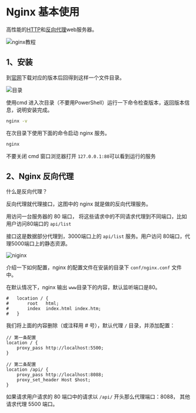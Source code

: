# Nginx 基本使用

高性能的[HTTP](https://baike.baidu.com/item/HTTP)和[反向代理](https://baike.baidu.com/item/反向代理/7793488)web服务器。

![nginx教程](nginx.png)

## 1、安装

到[官网](http://nginx.org/en/download.html)下载对应的版本后回得到这样一个文件目录。

![目录](path-nginx.png)

使用cmd 进入次目录（不要用PowerShell）运行一下命令检查版本，返回版本信息，说明安装完成。

```bash
nginx -v
```



在次目录下使用下面的命令启动 nginx 服务。

```bash
nginx
```



不要关闭 cmd 窗口浏览器打开 `127.0.0.1:80`可以看到运行的服务

## 2、Nginx 反向代理

什么是反向代理？

反向代理就代理接口，这图中的 nginx 就是做的反向代理服务。

用访问一台服务器的 80 端口， 将这些请求中的不同请求代理到不同端口，比如用户访问80端口的 `api/list`  

接口这是数据部分代理到，3000端口上的 `api/list` 服务。用户访问 80端口，代理5000端口上的静态资源。



![niginx](pro.png)



介绍一下如何配置，nginx 的配置文件在安装的目录下 `conf/nginx.conf` 文件中。

在默认情况下，nginx 输出 `www`目录下的内容，默认监听端口是80。

```
#	location / {
#		root   html;
#       index  index.html index.htm;
#	}
```

我们将上面的内容删除（或注释用 # 号），默认代理 `/` 目录，并添加配置：

```
// 第一条配置
location / {
	proxy_pass http://localhost:5500;
}

// 第二条配置
location /api/ {
	proxy_pass http://localhost:8088;
	proxy_set_header Host $host;
}
```

如果请求用户请求的 80 端口中的请求以 `/api/` 开头那么代理端口：8088， 其他请求代理 5500 端口。

